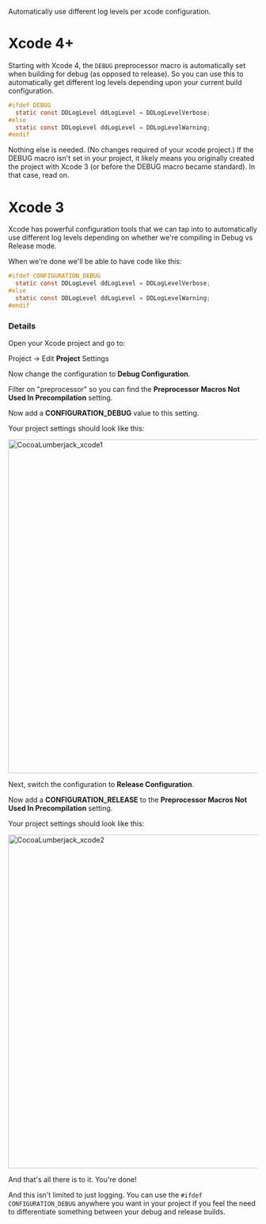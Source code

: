 Automatically use different log levels per xcode configuration.

# Xcode 4+

Starting with Xcode 4, the `DEBUG` preprocessor macro is automatically set when building for debug (as opposed to release). So you can use this to automatically get different log levels depending upon your current build configuration.

```objective-c
#ifdef DEBUG
  static const DDLogLevel ddLogLevel = DDLogLevelVerbose;
#else
  static const DDLogLevel ddLogLevel = DDLogLevelWarning;
#endif
```

Nothing else is needed. (No changes required of your xcode project.) If the DEBUG macro isn't set in your project, it likely means you originally created the project with Xcode 3 (or before the DEBUG macro became standard). In that case, read on.

# Xcode 3

Xcode has powerful configuration tools that we can tap into to automatically use different log levels depending on whether we're compiling in Debug vs Release mode.

When we're done we'll be able to have code like this:

```objective-c
#ifdef CONFIGURATION_DEBUG
  static const DDLogLevel ddLogLevel = DDLogLevelVerbose;
#else
  static const DDLogLevel ddLogLevel = DDLogLevelWarning;
#endif
```

### Details

Open your Xcode project and go to:

Project -\> Edit **Project** Settings

Now change the configuration to **Debug Configuration**.

Filter on "preprocessor" so you can find the **Preprocessor Macros Not Used In Precompilation** setting.

Now add a **CONFIGURATION\_DEBUG** value to this setting.

Your project settings should look like this:

<a href="http://www.flickr.com/photos/100714763@N06/9575919913/" title="CocoaLumberjack_xcode1 by robbiehanson, on Flickr"><img src="http://farm8.staticflickr.com/7410/9575919913_4655514922_o.png" width="653" height="673" alt="CocoaLumberjack_xcode1"></a>

Next, switch the configuration to **Release Configuration**.

Now add a **CONFIGURATION\_RELEASE** to the **Preprocessor Macros Not Used In Precompilation** setting.

Your project settings should look like this:

<a href="http://www.flickr.com/photos/100714763@N06/9575920131/" title="CocoaLumberjack_xcode2 by robbiehanson, on Flickr"><img src="http://farm4.staticflickr.com/3808/9575920131_52625d8f01_o.png" width="653" height="673" alt="CocoaLumberjack_xcode2"></a>

And that's all there is to it. You're done!

And this isn't limited to just logging.
You can use the `#ifdef CONFIGURATION_DEBUG` anywhere you want in your project if you feel the need to differentiate something between your debug and release builds.
